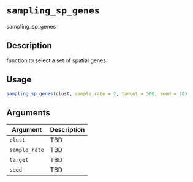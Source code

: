 # `sampling_sp_genes`

sampling_sp_genes


## Description

function to select a set of spatial genes


## Usage

```r
sampling_sp_genes(clust, sample_rate = 2, target = 500, seed = 10)
```


## Arguments

Argument      |Description
------------- |----------------
`clust`     |     TBD
`sample_rate`     |     TBD
`target`     |     TBD
`seed`     |     TBD


